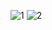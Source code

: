![1](https://cloud.githubusercontent.com/assets/16962727/13864761/66ef07a4-ecca-11e5-843a-b41e9067adf4.JPG)
![2](https://cloud.githubusercontent.com/assets/16962727/13864760/66e86d90-ecca-11e5-8414-8e21bf419bb3.JPG)

